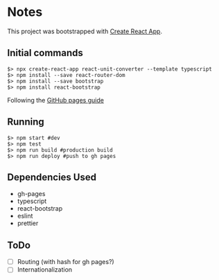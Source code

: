 # Notes

This project was bootstrapped with [Create React App](https://github.com/facebook/create-react-app).

## Initial commands

```console
$> npx create-react-app react-unit-converter --template typescript
$> npm install --save react-router-dom
$> npm install --save bootstrap
$> npm install react-bootstrap
```

Following the [GitHub pages guide](https://create-react-app.dev/docs/deployment/#github-pages)

## Running

```console
$> npm start #dev
$> npm test
$> npm run build #production build
$> npm run deploy #push to gh pages
```

## Dependencies Used

- gh-pages
- typescript
- react-bootstrap
- eslint
- prettier

## ToDo

- [ ] Routing (with hash for gh pages?)
- [ ] Internationalization
